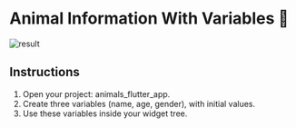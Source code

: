 # Animal Information With Variables 🦊

![result](https://user-images.githubusercontent.com/84308096/154492581-93214499-5aeb-4abd-9fc7-7759e29daa94.png)

## Instructions

1. Open your project: animals_flutter_app.
2. Create three variables (name, age, gender), with initial values.
3. Use these variables inside your widget tree.

